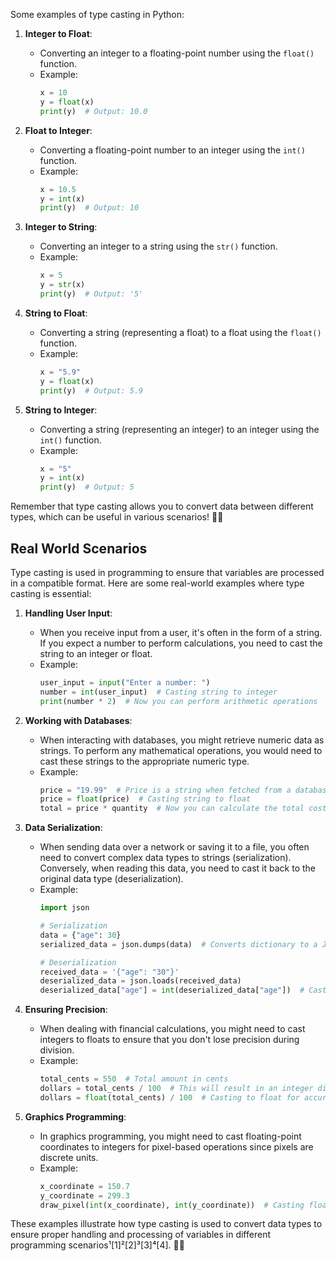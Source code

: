 Some examples of type casting in Python:

1. **Integer to Float**:
   - Converting an integer to a floating-point number using the `float()` function.
   - Example:
     ```python
     x = 10
     y = float(x)
     print(y)  # Output: 10.0
     ```

2. **Float to Integer**:
   - Converting a floating-point number to an integer using the `int()` function.
   - Example:
     ```python
     x = 10.5
     y = int(x)
     print(y)  # Output: 10
     ```

3. **Integer to String**:
   - Converting an integer to a string using the `str()` function.
   - Example:
     ```python
     x = 5
     y = str(x)
     print(y)  # Output: '5'
     ```

4. **String to Float**:
   - Converting a string (representing a float) to a float using the `float()` function.
   - Example:
     ```python
     x = "5.9"
     y = float(x)
     print(y)  # Output: 5.9
     ```

5. **String to Integer**:
   - Converting a string (representing an integer) to an integer using the `int()` function.
   - Example:
     ```python
     x = "5"
     y = int(x)
     print(y)  # Output: 5
     ```

Remember that type casting allows you to convert data between different types, which can be useful in various scenarios! 🐍✨

## Real World Scenarios
Type casting is used in programming to ensure that variables are processed in a compatible format. Here are some real-world examples where type casting is essential:

1. **Handling User Input**:
   - When you receive input from a user, it's often in the form of a string. If you expect a number to perform calculations, you need to cast the string to an integer or float.
   - Example:
     ```python
     user_input = input("Enter a number: ")
     number = int(user_input)  # Casting string to integer
     print(number * 2)  # Now you can perform arithmetic operations
     ```

2. **Working with Databases**:
   - When interacting with databases, you might retrieve numeric data as strings. To perform any mathematical operations, you would need to cast these strings to the appropriate numeric type.
   - Example:
     ```python
     price = "19.99"  # Price is a string when fetched from a database
     price = float(price)  # Casting string to float
     total = price * quantity  # Now you can calculate the total cost
     ```

3. **Data Serialization**:
   - When sending data over a network or saving it to a file, you often need to convert complex data types to strings (serialization). Conversely, when reading this data, you need to cast it back to the original data type (deserialization).
   - Example:
     ```python
     import json

     # Serialization
     data = {"age": 30}
     serialized_data = json.dumps(data)  # Converts dictionary to a JSON string

     # Deserialization
     received_data = '{"age": "30"}'
     deserialized_data = json.loads(received_data)
     deserialized_data["age"] = int(deserialized_data["age"])  # Casting string to integer
     ```

4. **Ensuring Precision**:
   - When dealing with financial calculations, you might need to cast integers to floats to ensure that you don't lose precision during division.
   - Example:
     ```python
     total_cents = 550  # Total amount in cents
     dollars = total_cents / 100  # This will result in an integer division
     dollars = float(total_cents) / 100  # Casting to float for accurate division
     ```

5. **Graphics Programming**:
   - In graphics programming, you might need to cast floating-point coordinates to integers for pixel-based operations since pixels are discrete units.
   - Example:
     ```python
     x_coordinate = 150.7
     y_coordinate = 299.3
     draw_pixel(int(x_coordinate), int(y_coordinate))  # Casting float to int for pixel coordinates
     ```

These examples illustrate how type casting is used to convert data types to ensure proper handling and processing of variables in different programming scenarios¹[1]²[2]³[3]⁴[4]. 🐍✨
